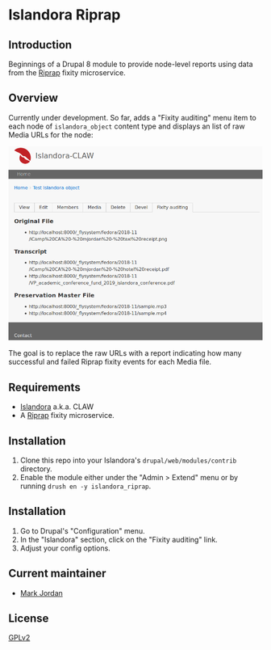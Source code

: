 # Islandora Riprap

## Introduction

Beginnings of a Drupal 8 module to provide node-level reports using data from the [Riprap](https://github.com/mjordan/riprap) fixity microservice.

## Overview

Currently under development. So far, adds a "Fixity auditing" menu item to each node of `islandora_object` content type and displays an list of raw Media URLs for the node:

![details](docs/islandora_riprap_details.png)

The goal is to replace the raw URLs with a report indicating how many successful and failed Riprap fixity events for each Media file.

## Requirements

* [Islandora](https://github.com/Islandora-CLAW/islandora) a.k.a. CLAW
* A [Riprap](https://github.com/mjordan/riprap) fixity microservice.

## Installation

1. Clone this repo into your Islandora's `drupal/web/modules/contrib` directory.
1. Enable the module either under the "Admin > Extend" menu or by running `drush en -y islandora_riprap`.

## Installation

1. Go to Drupal's "Configuration" menu.
1. In the "Islandora" section, click on the "Fixity auditing" link.
1. Adjust your config options.

## Current maintainer

* [Mark Jordan](https://github.com/mjordan)

## License

[GPLv2](http://www.gnu.org/licenses/gpl-2.0.txt)
